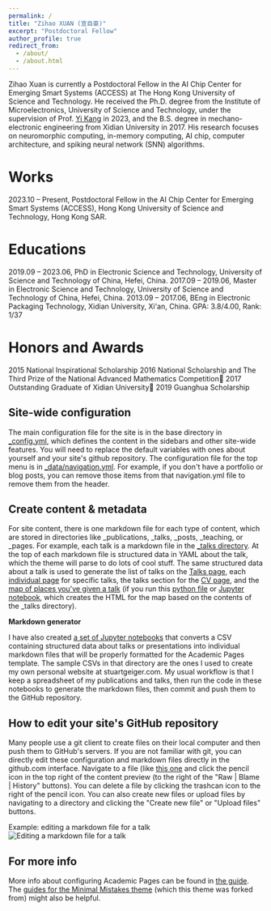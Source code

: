 ```yaml
---
permalink: /
title: "Zihao XUAN (宣自豪)"
excerpt: "Postdoctoral Fellow"
author_profile: true
redirect_from: 
  - /about/
  - /about.html
---
```


Zihao Xuan is currently a Postdoctoral Fellow in the AI Chip Center for Emerging Smart Systems (ACCESS) at The Hong Kong University of Science and Technology. He received the Ph.D. degree from the Institute of Microelectronics, University of Science and Technology, under the supervision of Prof. [Yi Kang](https://sme.ustc.edu.cn/2022/0601/c30996a556923/page.htm) in 2023, and the B.S. degree in mechano-electronic engineering from Xidian University in 2017. His research focuses on neuromorphic computing, in-memory computing, AI chip, computer architecture, and spiking neural network (SNN) algorithms.

Works
======

2023.10 – Present, Postdoctoral Fellow in the AI Chip Center for Emerging Smart Systems (ACCESS), Hong Kong University of Science and Technology, Hong Kong SAR.

Educations
======
2019.09 – 2023.06, PhD in Electronic Science and Technology, University of Science and Technology of China, Hefei, China.
2017.09 – 2019.06, Master in Electronic Science and Technology, University of Science and Technology of China, Hefei, China.
2013.09 – 2017.06, BEng in Electronic Packaging Technology, Xidian University, Xi'an, China. GPA: 3.8/4.00, Rank: 1/37 

Honors and Awards
======
2015 National Inspirational Scholarship
2016 National Scholarship and The Third Prize of the National Advanced Mathematics Competition
2017 Outstanding Graduate of Xidian University
2019 Guanghua Scholarship

Site-wide configuration
------
The main configuration file for the site is in the base directory in [_config.yml](https://github.com/academicpages/academicpages.github.io/blob/master/_config.yml), which defines the content in the sidebars and other site-wide features. You will need to replace the default variables with ones about yourself and your site's github repository. The configuration file for the top menu is in [_data/navigation.yml](https://github.com/academicpages/academicpages.github.io/blob/master/_data/navigation.yml). For example, if you don't have a portfolio or blog posts, you can remove those items from that navigation.yml file to remove them from the header. 

Create content & metadata
------
For site content, there is one markdown file for each type of content, which are stored in directories like _publications, _talks, _posts, _teaching, or _pages. For example, each talk is a markdown file in the [_talks directory](https://github.com/academicpages/academicpages.github.io/tree/master/_talks). At the top of each markdown file is structured data in YAML about the talk, which the theme will parse to do lots of cool stuff. The same structured data about a talk is used to generate the list of talks on the [Talks page](https://academicpages.github.io/talks), each [individual page](https://academicpages.github.io/talks/2012-03-01-talk-1) for specific talks, the talks section for the [CV page](https://academicpages.github.io/cv), and the [map of places you've given a talk](https://academicpages.github.io/talkmap.html) (if you run this [python file](https://github.com/academicpages/academicpages.github.io/blob/master/talkmap.py) or [Jupyter notebook](https://github.com/academicpages/academicpages.github.io/blob/master/talkmap.ipynb), which creates the HTML for the map based on the contents of the _talks directory).

**Markdown generator**

I have also created [a set of Jupyter notebooks](https://github.com/academicpages/academicpages.github.io/tree/master/markdown_generator
) that converts a CSV containing structured data about talks or presentations into individual markdown files that will be properly formatted for the Academic Pages template. The sample CSVs in that directory are the ones I used to create my own personal website at stuartgeiger.com. My usual workflow is that I keep a spreadsheet of my publications and talks, then run the code in these notebooks to generate the markdown files, then commit and push them to the GitHub repository.

How to edit your site's GitHub repository
------
Many people use a git client to create files on their local computer and then push them to GitHub's servers. If you are not familiar with git, you can directly edit these configuration and markdown files directly in the github.com interface. Navigate to a file (like [this one](https://github.com/academicpages/academicpages.github.io/blob/master/_talks/2012-03-01-talk-1.md) and click the pencil icon in the top right of the content preview (to the right of the "Raw | Blame | History" buttons). You can delete a file by clicking the trashcan icon to the right of the pencil icon. You can also create new files or upload files by navigating to a directory and clicking the "Create new file" or "Upload files" buttons. 

Example: editing a markdown file for a talk
![Editing a markdown file for a talk](/images/editing-talk.png)

For more info
------
More info about configuring Academic Pages can be found in [the guide](https://academicpages.github.io/markdown/). The [guides for the Minimal Mistakes theme](https://mmistakes.github.io/minimal-mistakes/docs/configuration/) (which this theme was forked from) might also be helpful.
